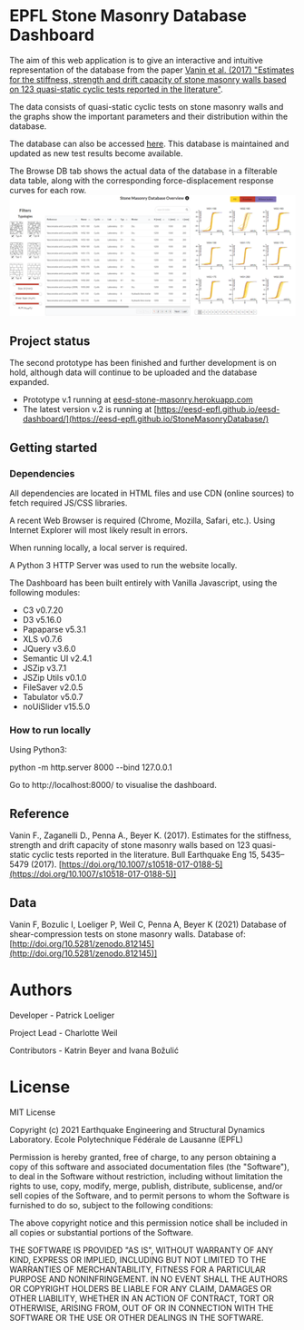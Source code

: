 # EPFL Stone Masonry Database Dashboard
The aim of this web application is to give an interactive and intuitive representation of the database from the paper [Vanin et al. (2017) "Estimates for the stiffness, strength and drift capacity of stone masonry walls based on 123 quasi-static cyclic tests reported in the literature"](https://doi.org/10.1007/s10518-017-0188-5).

The data consists of quasi-static cyclic tests on stone masonry walls and the graphs show the important parameters and their distribution within the database.

The database can also be accessed [here](https://zenodo.org/record/812146#.YXaBUJ5ByUl). This database is maintained and updated as new test results become available. 

The Browse DB tab shows the actual data of the database in a filterable data table, along with the corresponding force-displacement response curves for each row.
![example DB tests](./images/DB_tests_sample.png)
## Project status
The second prototype has been finished and further development is on hold, although data will continue to be uploaded and the database expanded.

* Prototype v.1 running at [eesd-stone-masonry.herokuapp.com](https://eesd-stone-masonry.herokuapp.com/)
* The latest version v.2 is running at [https://eesd-epfl.github.io/eesd-dashboard/](https://eesd-epfl.github.io/StoneMasonryDatabase/)

## Getting started

### Dependencies

All dependencies are located in HTML files and use CDN (online sources) to fetch required JS/CSS libraries.

A recent Web Browser is required (Chrome, Mozilla, Safari, etc.).
Using Internet Explorer will most likely result in errors.

When running locally, a local server is required.

A Python 3 HTTP Server was used to run the website locally.

The Dashboard has been built entirely with Vanilla Javascript, using the following modules:

- C3 v0.7.20
- D3 v5.16.0
- Papaparse v5.3.1
- XLS v0.7.6
- JQuery v3.6.0
- Semantic UI v2.4.1
- JSZip v3.7.1
- JSZip Utils v0.1.0
- FileSaver v2.0.5
- Tabulator v5.0.7
- noUiSlider v15.5.0

### How to run locally

Using Python3:

python -m http.server 8000 --bind 127.0.0.1

Go to http://localhost:8000/ to visualise the dashboard.

## Reference
Vanin F., Zaganelli D., Penna A., Beyer K. (2017). Estimates for the stiffness, strength and drift capacity of stone masonry walls based on 123 quasi-static cyclic tests reported in the literature. Bull Earthquake Eng 15, 5435–5479 (2017). [https://doi.org/10.1007/s10518-017-0188-5](https://doi.org/10.1007/s10518-017-0188-5)]

## Data
Vanin F, Bozulic I, Loeliger P, Weil C, Penna A, Beyer K (2021) Database of shear-compression tests on stone masonry walls.
Database of: [http://doi.org/10.5281/zenodo.812145](http://doi.org/10.5281/zenodo.812145)]

# Authors 
Developer - Patrick Loeliger

Project Lead - Charlotte Weil

Contributors - Katrin Beyer and Ivana Bo&zcaron;uli&cacute;

# License 
MIT License

Copyright (c) 2021 Earthquake Engineering and Structural Dynamics Laboratory. Ecole Polytechnique Fédérale de Lausanne (EPFL)

Permission is hereby granted, free of charge, to any person obtaining a copy
of this software and associated documentation files (the "Software"), to deal
in the Software without restriction, including without limitation the rights
to use, copy, modify, merge, publish, distribute, sublicense, and/or sell
copies of the Software, and to permit persons to whom the Software is
furnished to do so, subject to the following conditions:

The above copyright notice and this permission notice shall be included in all
copies or substantial portions of the Software.

THE SOFTWARE IS PROVIDED "AS IS", WITHOUT WARRANTY OF ANY KIND, EXPRESS OR
IMPLIED, INCLUDING BUT NOT LIMITED TO THE WARRANTIES OF MERCHANTABILITY,
FITNESS FOR A PARTICULAR PURPOSE AND NONINFRINGEMENT. IN NO EVENT SHALL THE
AUTHORS OR COPYRIGHT HOLDERS BE LIABLE FOR ANY CLAIM, DAMAGES OR OTHER
LIABILITY, WHETHER IN AN ACTION OF CONTRACT, TORT OR OTHERWISE, ARISING FROM,
OUT OF OR IN CONNECTION WITH THE SOFTWARE OR THE USE OR OTHER DEALINGS IN THE
SOFTWARE.
